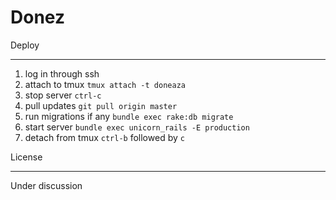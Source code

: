 Donez
========================

Deploy
________________________
1. log in through ssh
2. attach to tmux `tmux attach -t doneaza`
3. stop server `ctrl-c`
4. pull updates `git pull origin master`
5. run migrations if any `bundle exec rake:db migrate`
5. start server `bundle exec unicorn_rails -E production`
6. detach from tmux `ctrl-b` followed by `c`

License
________________________
Under discussion
